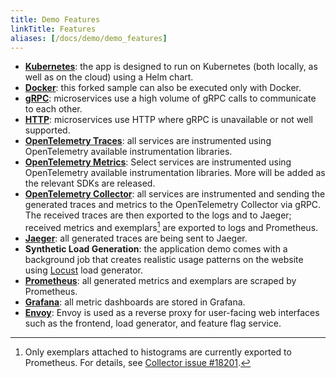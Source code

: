 ```yaml
---
title: Demo Features
linkTitle: Features
aliases: [/docs/demo/demo_features]
---
```


- **[Kubernetes](https://kubernetes.io/)**: the app is designed to run on
  Kubernetes (both locally, as well as on the cloud) using a Helm chart.
- **[Docker](https://docs.docker.com)**: this forked sample can also be executed
  only with Docker.
- **[gRPC](https://grpc.io/)**: microservices use a high volume of gRPC calls to
  communicate to each other.
- **[HTTP](https://www.rfc-editor.org/rfc/rfc9110.html)**: microservices use
  HTTP where gRPC is unavailable or not well supported.
- **[OpenTelemetry Traces](/docs/concepts/signals/traces/)**: all services are
  instrumented using OpenTelemetry available instrumentation libraries.
- **[OpenTelemetry Metrics](/docs/concepts/signals/metrics/)**: Select services
  are instrumented using OpenTelemetry available instrumentation libraries. More
  will be added as the relevant SDKs are released.
- **[OpenTelemetry Collector](/docs/collector/)**: all services are instrumented
  and sending the generated traces and metrics to the OpenTelemetry Collector
  via gRPC. The received traces are then exported to the logs and to Jaeger;
  received metrics and exemplars[^1] are exported to logs and Prometheus.
- **[Jaeger](https://www.jaegertracing.io/)**: all generated traces are being
  sent to Jaeger.
- **Synthetic Load Generation**: the application demo comes with a background
  job that creates realistic usage patterns on the website using
  [Locust](https://locust.io/) load generator.
- **[Prometheus](https://prometheus.io/)**: all generated metrics and exemplars
  are scraped by Prometheus.
- **[Grafana](https://grafana.com/)**: all metric dashboards are stored in
  Grafana.
- **[Envoy](https://www.envoyproxy.io/)**: Envoy is used as a reverse proxy for
  user-facing web interfaces such as the frontend, load generator, and feature
  flag service.

[^1]:
    Only exemplars attached to histograms are currently exported to Prometheus.
    For details, see [Collector issue #18201][].

[Collector issue #18201]:
  https://github.com/open-telemetry/opentelemetry-collector-contrib/issues/18201
